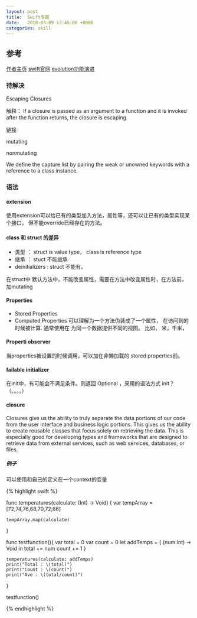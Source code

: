 ```yaml
---
layout: post
title:  Swift专题
date:   2018-03-09 13:45:00 +0800
categories: skill
---
```

## 参考
[作者主页](http://www.nondot.org/sabre/)
[swift官网](https://swift.org)
[evolution功能演进](https://github.com/apple/swift-evolution)

### 待解决

Escaping Closures

解释：
If a closure is passed as an argument to a function and it is invoked after the function returns, the closure is escaping.

[链接](https://stackoverflow.com/questions/39504180/escaping-closures-in-swift)


mutating

nonmutating

We define the capture list by pairing the weak or unowned keywords with a reference to a class instance.

### 语法

#### extension

使用extension可以给已有的类型加入方法，属性等，还可以让已有的类型实现某个接口。
但不能override已经存在的方法。

#### class 和 struct 的差异

- 类型 ： struct is value type， class is reference type
- 继承 ： stuct 不能继承
- deinitializers : struct 不能有。

在struct中 默认方法中，不能改变属性，需要在方法中改变属性时，在方法前，加mutating

#### Properties

- Stored Properties
- Computed Properties 可以理解为一个方法伪装成了一个属性， 在访问到的时候被计算. 通常使用在 为同一个数据提供不同的视图。 比如， 米，千米，

#### Properti observer

当properties被设置的时候调用，可以加在非懒加载的 stored properties前。

#### failable initializer

在init中，有可能会不满足条件。则返回 Optional ，采用的语法方式 init？（。。。。）

#### closure

Closures give us the ability to truly separate the data portions of our code from the user interface and business logic portions. This gives us the ability to create reusable classes that focus solely on retrieving the data. This is especially good for developing types and frameworks that are designed to retrieve data from external services, such as web services, databases, or files.

##### 例子
可以使用和自己的定义在一个context的变量

{% highlight swift %}

func temperatures(calculate: (Int) -> Void) {
    var tempArray = [72,74,76,68,70,72,66]

    tempArray.map(calculate)
}

func testfunction(){
    var total = 0
    var count = 0
    let addTemps = {
        (num:Int) -> Void in
        total += num
        count += 1
    }

    temperatures(calculate: addTemps)
    print("Total : \(total)")
    print("Count : \(count)")
    print("Ave : \(total/count)")
}

testfunction()

{% endhighlight %}
